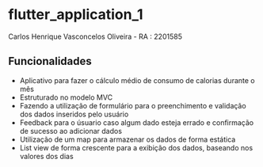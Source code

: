 # flutter_application_1

Carlos Henrique Vasconcelos Oliveira - RA : 2201585
## Funcionalidades
- Aplicativo para fazer o cálculo médio de consumo de calorias durante o mês
- Estruturado no modelo MVC
- Fazendo a utilização de formulário para o preenchimento e validação dos dados inseridos pelo usuário
- Feedback para o úsuario caso algum dado esteja errado e confirmação de sucesso ao adicionar dados
- Utilização de um map para armazenar os dados de forma estática
- List view de forma crescente para a exibição dos dados, baseando nos valores dos dias

